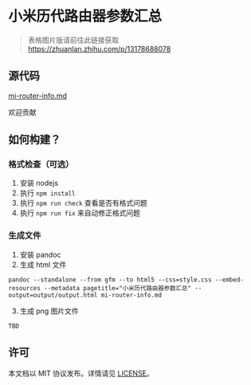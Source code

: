 # 小米历代路由器参数汇总

> 表格图片版请前往此链接获取 https://zhuanlan.zhihu.com/p/13178688078

## 源代码

[mi-router-info.md](./mi-router-info.md)

欢迎贡献

## 如何构建？

### 格式检查（可选）

1. 安装 nodejs
2. 执行 `npm install`
3. 执行 `npm run check` 查看是否有格式问题
4. 执行 `npm run fix` 来自动修正格式问题

### 生成文件

1. 安装 pandoc
2. 生成 html 文件

```console
pandoc --standalone --from gfm --to html5 --css=style.css --embed-resources --metadata pagetitle="小米历代路由器参数汇总" --output=output/output.html mi-router-info.md
```

3. 生成 png 图片文件

```
TBD
```

## 许可

本文档以 MIT 协议发布。详情请见 [LICENSE](LICENSE)。
